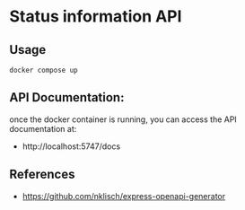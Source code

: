 # Status information API

## Usage

```
docker compose up
```

## API Documentation:

once the docker container is running, you can access the API documentation at:

- http://localhost:5747/docs

## References

- https://github.com/nklisch/express-openapi-generator
